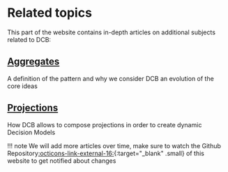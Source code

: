 # Related topics

This part of the website contains in-depth articles on additional subjects related to DCB:

## [Aggregates](aggregates.md)

A definition of the pattern and why we consider DCB an evolution of the core ideas

## [Projections](projections.md)

How DCB allows to compose projections in order to create dynamic Decision Models

!!! note
    We will add more articles over time, make sure to watch the Github Repository[:octicons-link-external-16:](https://github.com/dcb-events/dcb-events.github.io){:target="_blank" .small} of this website to get notified about changes